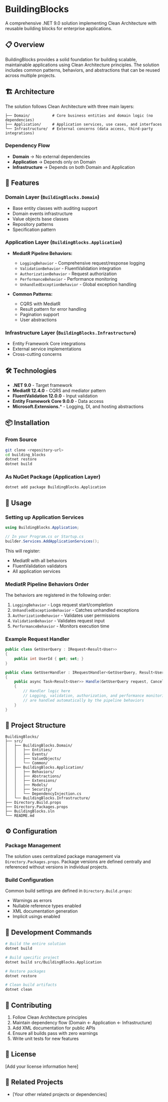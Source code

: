 # BuildingBlocks

A comprehensive .NET 9.0 solution implementing Clean Architecture with reusable building blocks for enterprise applications.

## 📋 Overview

BuildingBlocks provides a solid foundation for building scalable, maintainable applications using Clean Architecture principles. The solution includes common patterns, behaviors, and abstractions that can be reused across multiple projects.

## 🏗️ Architecture

The solution follows Clean Architecture with three main layers:

```
├── Domain/          # Core business entities and domain logic (no dependencies)
├── Application/     # Application services, use cases, and interfaces
└── Infrastructure/  # External concerns (data access, third-party integrations)
```

### Dependency Flow
- **Domain** → No external dependencies
- **Application** → Depends only on Domain
- **Infrastructure** → Depends on both Domain and Application

## 🚀 Features

### Domain Layer (`BuildingBlocks.Domain`)
- Base entity classes with auditing support
- Domain events infrastructure
- Value objects base classes
- Repository patterns
- Specification pattern

### Application Layer (`BuildingBlocks.Application`)
- **MediatR Pipeline Behaviors:**
  - `LoggingBehavior` - Comprehensive request/response logging
  - `ValidationBehavior` - FluentValidation integration
  - `AuthorizationBehavior` - Request authorization
  - `PerformanceBehavior` - Performance monitoring
  - `UnhandledExceptionBehavior` - Global exception handling

- **Common Patterns:**
  - CQRS with MediatR
  - Result pattern for error handling
  - Pagination support
  - User abstractions

### Infrastructure Layer (`BuildingBlocks.Infrastructure`)
- Entity Framework Core integrations
- External service implementations
- Cross-cutting concerns

## 🛠️ Technologies

- **.NET 9.0** - Target framework
- **MediatR 12.4.0** - CQRS and mediator pattern
- **FluentValidation 12.0.0** - Input validation
- **Entity Framework Core 9.0.0** - Data access
- **Microsoft.Extensions.*** - Logging, DI, and hosting abstractions

## 📦 Installation

### From Source
```bash
git clone <repository-url>
cd building_blocks
dotnet restore
dotnet build
```

### As NuGet Package (Application Layer)
```bash
dotnet add package BuildingBlocks.Application
```

## 🔧 Usage

### Setting up Application Services

```csharp
using BuildingBlocks.Application;

// In your Program.cs or Startup.cs
builder.Services.AddApplicationServices();
```

This will register:
- MediatR with all behaviors
- FluentValidation validators
- All application services

### MediatR Pipeline Behaviors Order

The behaviors are registered in the following order:
1. `LoggingBehavior` - Logs request start/completion
2. `UnhandledExceptionBehavior` - Catches unhandled exceptions
3. `AuthorizationBehavior` - Validates user permissions
4. `ValidationBehavior` - Validates request input
5. `PerformanceBehavior` - Monitors execution time

### Example Request Handler

```csharp
public class GetUserQuery : IRequest<Result<User>>
{
    public int UserId { get; set; }
}

public class GetUserHandler : IRequestHandler<GetUserQuery, Result<User>>
{
    public async Task<Result<User>> Handle(GetUserQuery request, CancellationToken cancellationToken)
    {
        // Handler logic here
        // Logging, validation, authorization, and performance monitoring
        // are handled automatically by the pipeline behaviors
    }
}
```

## 📁 Project Structure

```
BuildingBlocks/
├── src/
│   ├── BuildingBlocks.Domain/
│   │   ├── Entities/
│   │   ├── Events/
│   │   ├── ValueObjects/
│   │   └── Common/
│   ├── BuildingBlocks.Application/
│   │   ├── Behaviors/
│   │   ├── Abstractions/
│   │   ├── Extensions/
│   │   ├── Models/
│   │   ├── Security/
│   │   └── DependencyInjection.cs
│   └── BuildingBlocks.Infrastructure/
├── Directory.Build.props
├── Directory.Packages.props
├── BuildingBlocks.sln
└── README.md
```

## ⚙️ Configuration

### Package Management
The solution uses centralized package management via `Directory.Packages.props`. Package versions are defined centrally and referenced without versions in individual projects.

### Build Configuration
Common build settings are defined in `Directory.Build.props`:
- Warnings as errors
- Nullable reference types enabled
- XML documentation generation
- Implicit usings enabled

## 🧪 Development Commands

```bash
# Build the entire solution
dotnet build

# Build specific project
dotnet build src/BuildingBlocks.Application

# Restore packages
dotnet restore

# Clean build artifacts
dotnet clean
```

## 🤝 Contributing

1. Follow Clean Architecture principles
2. Maintain dependency flow (Domain ← Application ← Infrastructure)
3. Add XML documentation for public APIs
4. Ensure all builds pass with zero warnings
5. Write unit tests for new features

## 📄 License

[Add your license information here]

## 🔗 Related Projects

- [Your other related projects or dependencies]